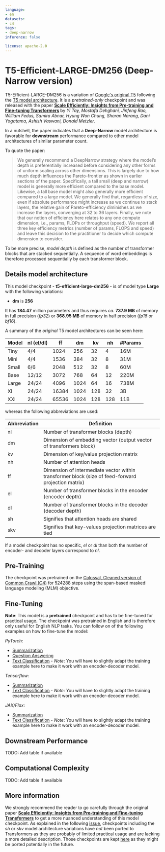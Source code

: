 ```yaml
---
language:
- en
datasets:
- c4
tags:
- deep-narrow
inference: false

license: apache-2.0
---
```


# T5-Efficient-LARGE-DM256 (Deep-Narrow version)

T5-Efficient-LARGE-DM256 is a variation of [Google's original T5](https://ai.googleblog.com/2020/02/exploring-transfer-learning-with-t5.html) following the [T5 model architecture](https://huggingface.co/docs/transformers/model_doc/t5).
It is a *pretrained-only* checkpoint and was released with the
paper **[Scale Efficiently: Insights from Pre-training and Fine-tuning Transformers](https://arxiv.org/abs/2109.10686)**
by *Yi Tay, Mostafa Dehghani, Jinfeng Rao, William Fedus, Samira Abnar, Hyung Won Chung, Sharan Narang, Dani Yogatama, Ashish Vaswani, Donald Metzler*.

In a nutshell, the paper indicates that a **Deep-Narrow** model architecture is favorable for **downstream** performance compared to other model architectures
of similar parameter count.

To quote the paper:

> We generally recommend a DeepNarrow strategy where the model’s depth is preferentially increased
> before considering any other forms of uniform scaling across other dimensions. This is largely due to
> how much depth influences the Pareto-frontier as shown in earlier sections of the paper. Specifically, a
> tall small (deep and narrow) model is generally more efficient compared to the base model. Likewise,
> a tall base model might also generally more efficient compared to a large model. We generally find
> that, regardless of size, even if absolute performance might increase as we continue to stack layers,
> the relative gain of Pareto-efficiency diminishes as we increase the layers, converging at 32 to 36
> layers. Finally, we note that our notion of efficiency here relates to any one compute dimension, i.e.,
> params, FLOPs or throughput (speed). We report all three key efficiency metrics (number of params,
> FLOPS and speed) and leave this decision to the practitioner to decide which compute dimension to
> consider.

To be more precise, *model depth* is defined as the number of transformer blocks that are stacked sequentially.
A sequence of word embeddings is therefore processed sequentially by each transformer block.

## Details model architecture

This model checkpoint - **t5-efficient-large-dm256** - is of model type **Large** with the following variations:
- **dm** is **256**

It has **184.47** million parameters and thus requires *ca.* **737.9 MB** of memory in full precision (*fp32*)
 or  **368.95 MB** of memory in half precision (*fp16* or *bf16*).

A summary of the *original* T5 model architectures can be seen here:

| Model | nl (el/dl) | ff | dm | kv | nh | #Params|
| ----| ---- | ---- | ---- | ---- | ---- | ----|
| Tiny | 4/4 | 1024 | 256 | 32 | 4 | 16M|
| Mini | 4/4 | 1536 | 384 | 32 | 8 | 31M|
| Small | 6/6 | 2048 | 512 | 32 | 8 | 60M|
| Base | 12/12 | 3072 | 768 | 64 | 12 | 220M|
| Large | 24/24 | 4096 | 1024 | 64 | 16 | 738M|
| Xl | 24/24 | 16384 | 1024 | 128 | 32 | 3B|
| XXl | 24/24 | 65536 | 1024 | 128 | 128 | 11B|

whereas the following abbreviations are used:

| Abbreviation | Definition |
| ----| ---- |
| nl | Number of transformer blocks (depth) |
| dm | Dimension of embedding vector (output vector of transformers block) |
| kv | Dimension of key/value projection matrix |
| nh | Number of attention heads |
| ff | Dimension of intermediate vector within transformer block (size of feed-forward projection matrix) | 
| el | Number of transformer blocks in the encoder (encoder depth) | 
| dl | Number of transformer blocks in the decoder (decoder depth) | 
| sh | Signifies that attention heads are shared | 
| skv | Signifies that key-values projection matrices are tied | 

If a model checkpoint has no specific, *el* or *dl* than both the number of encoder- and decoder layers correspond to *nl*.

## Pre-Training

The checkpoint was pretrained on the [Colossal, Cleaned version of Common Crawl (C4)](https://huggingface.co/datasets/c4) for 524288 steps using 
the span-based masked language modeling (MLM) objective.

## Fine-Tuning

**Note**: This model is a **pretrained** checkpoint and has to be fine-tuned for practical usage.
The checkpoint was pretrained in English and is therefore only useful for English NLP tasks.
You can follow on of the following examples on how to fine-tune the model:

*PyTorch*:

- [Summarization](https://github.com/huggingface/transformers/tree/master/examples/pytorch/summarization)
- [Question Answering](https://github.com/huggingface/transformers/blob/master/examples/pytorch/question-answering/run_seq2seq_qa.py)
- [Text Classification](https://github.com/huggingface/transformers/tree/master/examples/pytorch/text-classification) - *Note*: You will have to slightly adapt the training example here to make it work with an encoder-decoder model.

*Tensorflow*:

- [Summarization](https://github.com/huggingface/transformers/tree/master/examples/tensorflow/summarization)
- [Text Classification](https://github.com/huggingface/transformers/tree/master/examples/tensorflow/text-classification) - *Note*: You will have to slightly adapt the training example here to make it work with an encoder-decoder model.

*JAX/Flax*:

- [Summarization](https://github.com/huggingface/transformers/tree/master/examples/flax/summarization)
- [Text Classification](https://github.com/huggingface/transformers/tree/master/examples/flax/text-classification) - *Note*: You will have to slightly adapt the training example here to make it work with an encoder-decoder model.

## Downstream Performance

TODO: Add table if available

## Computational Complexity

TODO: Add table if available

## More information

We strongly recommend the reader to go carefully through the original paper **[Scale Efficiently: Insights from Pre-training and Fine-tuning Transformers](https://arxiv.org/abs/2109.10686)** to get a more nuanced understanding of this model checkpoint.
As explained in the following [issue](https://github.com/google-research/google-research/issues/986#issuecomment-1035051145), checkpoints including the *sh* or *skv* 
model architecture variations have *not* been ported to Transformers as they are probably of limited practical usage and are lacking a more detailed description. Those checkpoints are kept [here](https://huggingface.co/NewT5SharedHeadsSharedKeyValues) as they might be ported potentially in the future.